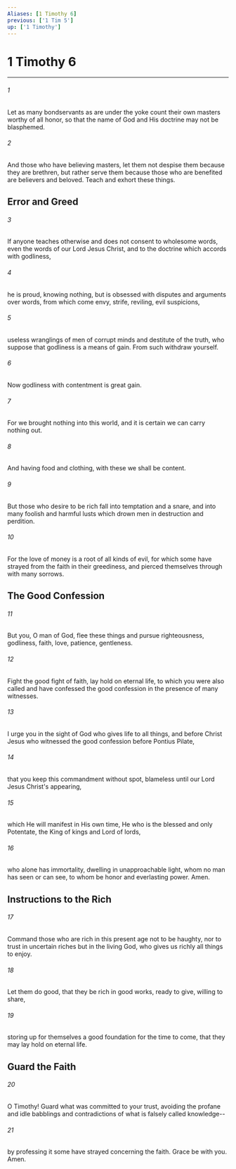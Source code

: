 ```yaml
---
Aliases: [1 Timothy 6]
previous: ['1 Tim 5']
up: ['1 Timothy']
---
```

# 1 Timothy 6

***


###### 1 
Let as many bondservants as are under the yoke count their own masters worthy of all honor, so that the name of God and His doctrine may not be blasphemed. 

###### 2 
And those who have believing masters, let them not despise them because they are brethren, but rather serve them because those who are benefited are believers and beloved. Teach and exhort these things.

## Error and Greed 

###### 3 
If anyone teaches otherwise and does not consent to wholesome words, even the words of our Lord Jesus Christ, and to the doctrine which accords with godliness, 

###### 4 
he is proud, knowing nothing, but is obsessed with disputes and arguments over words, from which come envy, strife, reviling, evil suspicions, 

###### 5 
useless wranglings of men of corrupt minds and destitute of the truth, who suppose that godliness is a means of gain. From such withdraw yourself. 

###### 6 
Now godliness with contentment is great gain. 

###### 7 
For we brought nothing into this world, and it is certain we can carry nothing out. 

###### 8 
And having food and clothing, with these we shall be content. 

###### 9 
But those who desire to be rich fall into temptation and a snare, and into many foolish and harmful lusts which drown men in destruction and perdition. 

###### 10 
For the love of money is a root of all kinds of evil, for which some have strayed from the faith in their greediness, and pierced themselves through with many sorrows.

## The Good Confession 

###### 11 
But you, O man of God, flee these things and pursue righteousness, godliness, faith, love, patience, gentleness. 

###### 12 
Fight the good fight of faith, lay hold on eternal life, to which you were also called and have confessed the good confession in the presence of many witnesses. 

###### 13 
I urge you in the sight of God who gives life to all things, and before Christ Jesus who witnessed the good confession before Pontius Pilate, 

###### 14 
that you keep this commandment without spot, blameless until our Lord Jesus Christ's appearing, 

###### 15 
which He will manifest in His own time, He who is the blessed and only Potentate, the King of kings and Lord of lords, 

###### 16 
who alone has immortality, dwelling in unapproachable light, whom no man has seen or can see, to whom be honor and everlasting power. Amen.

## Instructions to the Rich 

###### 17 
Command those who are rich in this present age not to be haughty, nor to trust in uncertain riches but in the living God, who gives us richly all things to enjoy. 

###### 18 
Let them do good, that they be rich in good works, ready to give, willing to share, 

###### 19 
storing up for themselves a good foundation for the time to come, that they may lay hold on eternal life.

## Guard the Faith 

###### 20 
O Timothy! Guard what was committed to your trust, avoiding the profane and idle babblings and contradictions of what is falsely called knowledge-- 

###### 21 
by professing it some have strayed concerning the faith. Grace be with you. Amen.
